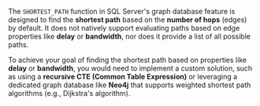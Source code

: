 The `SHORTEST_PATH` function in SQL Server's graph database feature is designed to find the **shortest path** based on the **number of hops** (edges) by default. It does not natively support evaluating paths based on edge properties like **delay** or **bandwidth**, nor does it provide a list of all possible paths.

To achieve your goal of finding the shortest path based on properties like **delay** or **bandwidth**, you would need to implement a custom solution, such as using a **recursive CTE (Common Table Expression)** or leveraging a dedicated graph database like **Neo4j** that supports weighted shortest path algorithms (e.g., Dijkstra's algorithm).